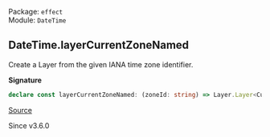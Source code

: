 Package: `effect`<br />
Module: `DateTime`<br />

## DateTime.layerCurrentZoneNamed

Create a Layer from the given IANA time zone identifier.

**Signature**

```ts
declare const layerCurrentZoneNamed: (zoneId: string) => Layer.Layer<CurrentTimeZone, IllegalArgumentException>
```

[Source](https://github.com/Effect-TS/effect/tree/main/packages/effect/src/DateTime.ts#L1590)

Since v3.6.0